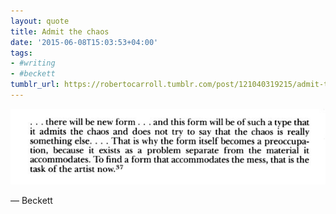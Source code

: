 ```yaml
---
layout: quote
title: Admit the chaos
date: '2015-06-08T15:03:53+04:00'
tags: 
- #writing 
- #beckett
tumblr_url: https://robertocarroll.tumblr.com/post/121040319215/admit-the-chaos-beckett
---
```

<img src="/images/quotes/tumblr_npn3mhFDWQ1u0ytjpo1_1280.jpg"/>

&#8212; Beckett

